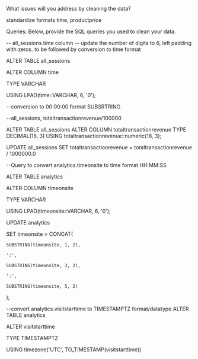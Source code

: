 What issues will you address by cleaning the data?

standardize formats time, productprice




Queries:
Below, provide the SQL queries you used to clean your data.

-- all_sessions.time column 
-- update the number of digits to 6, left padding with zeros. to be followed by conversion to time format

ALTER TABLE all_sessions

ALTER COLUMN time

TYPE VARCHAR

USING LPAD(time::VARCHAR, 6, '0');

--conversion to 00:00:00 format SUBSRTRING



--all_sessions, totaltransactionrevenue/100000

ALTER TABLE all_sessions
ALTER COLUMN totaltransactionrevenue TYPE DECIMAL(18, 3)
USING totaltransactionrevenue::numeric(18, 3);

UPDATE all_sessions
SET totaltransactionrevenue = totaltransactionrevenue / 1000000.0


--Query to convert analytics.timeonsite to time format HH:MM:SS 

ALTER TABLE analytics

ALTER COLUMN timeonsite

TYPE VARCHAR

USING LPAD(timeonsite::VARCHAR, 6, '0');

UPDATE analytics

SET timeonsite = CONCAT(
   
    SUBSTRING(timeonsite, 1, 2),
  
    ':',
    
    SUBSTRING(timeonsite, 3, 2),
    
    ':',
   
    SUBSTRING(timeonsite, 5, 2)
    
);


--convert analytics.visitstarttime to TIMESTAMPTZ format/datatype
ALTER TABLE analytics

ALTER visitstarttime 

TYPE TIMESTAMPTZ

USING timezone('UTC', TO_TIMESTAMP(visitstarttime))

